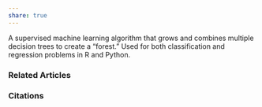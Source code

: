 ```yaml
---
share: true
---
```


A supervised machine learning algorithm that grows and combines multiple decision trees to create a “forest.” Used for both classification and regression problems in R and Python.

### Related Articles

### Citations
